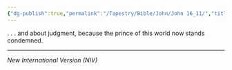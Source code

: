 ```yaml
---
{"dg-publish":true,"permalink":"/Tapestry/Bible/John/John 16_11/","title":"John 16:11","hide":true,"tags":["bible-verse","bible-verse"],"dgHomeLink":true,"dgShowLocalGraph":true,"dgEnableSearch":true}
---
```


. . . and about judgment, because the prince of this world now stands condemned.

---
*New International Version (NIV)*